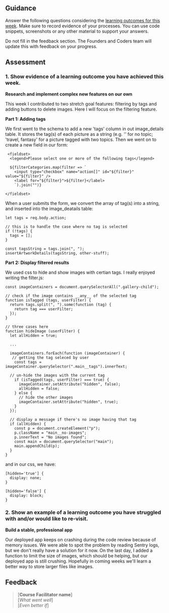 ## Guidance
Answer the following questions considering the [learning outcomes for this week](https://learn.foundersandcoders.com/course/syllabus/developer/server-side-app/schedule/).
Make sure to record evidence of your processes. You can use code snippets, screenshots or any other material to support your answers.

Do not fill in the feedback section. The Founders and Coders team will update this with feedback on your progress.

## Assessment
 ### **1. Show evidence of a learning outcome you have achieved this week.**
**Research and implement complex new features on our own**  

This week I contributed to two stretch goal features: filtering by tags and adding buttons to delete images. Here I will focus on the filtering feature.

**Part 1: Adding tags**

We first went to the schema to add a new 'tags' column in out image_details table. It stores the tag(s) of each picture as a string (e.g. '' for no topic; 'travel, fantasy' for a picture tagged with two topics. Then we went on to create a new field in our form:

```
 <fieldset>
  <legend>Please select one or more of the following tags</legend>

  ${filterCategories.map(filter => `
    <input type="checkbox" name="action[]" id="${filter}" value="${filter}" />
    <label for="${filter}">${filter}</label>
    `).join("")}

</fieldset>
```

When a user submits the form, we convert the array of tag(s) into a string, and inserted into the image_deatails table:

```
let tags = req.body.action;

// this is to handle the case where no tag is selected
if (!tags) {
  tags = [];
}

const tagsString = tags.join(", ");
insertArtworkDetails(tagsString, other-stuff);

```

**Part 2: Display filtered results**

We used css to hide and show images with certian tags. I really enjoyed writing the filter.js:

```
const imageContainers = document.querySelectorAll(".gallery-child");

// check if the image contains __any__ of the selected tag
function isTagged (tags, userFilter) {
  return tags.split(", ").some(function (tag) {
    return tag === userFilter;
  });
}

// three cases here
function hideImage (userFilter) {
  let allHidden = true;

  ...

  imageContainers.forEach(function (imageContainer) {
   // getting the tag seleced by user
    const tags = imageContainer.querySelector(".main__tags").innerText;

  // un-hide the images with the current tag
    if (isTagged(tags, userFilter) === true) {
      imageContainer.setAttribute("hidden", false);
      allHidden = false;
    } else {
      // hide the other images
      imageContainer.setAttribute("hidden", true);
    }
  });

  // display a message if there's no image having that tag
  if (allHidden) {
    const p = document.createElement("p");
    p.className = "main__no-images";
    p.innerText = "No images found";
    const main = document.querySelector("main");
    main.appendChild(p);
  }
}
```

and in our css, we have:

```
[hidden='true'] {
  display: none;
}

[hidden='false'] {
  display: block;
}
```

 ### 2. Show an example of a learning outcome you have struggled with and/or would like to re-visit.
**Build a stable, professional app**

Our deployed app keeps on crashing during the code review because of memory issues. We were able to spot the problem by reading Sentry logs, but we don't really have a solution for it now. On the last day, I added a function to limit the size of images, which should be helping, but our deployed app is still crushing. Hopefully in coming weeks we'll learn a better way to store larger files like images.

## Feedback
> [**Course Facilitator name**]  
> [*What went well*]  
> [*Even better if*]
